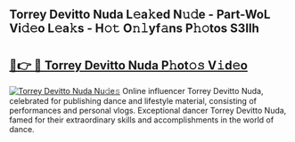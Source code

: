 ## Torrey Devitto Nuda L𝚎a𝚔ed N𝚞𝚍e - Part-WoL Vi𝚍𝚎o L𝚎a𝚔s - H𝚘𝚝 O𝚗𝚕yf𝚊ns P𝚑𝚘tos S3Ilh

# <h2><a href="http://kf46ce2.oniu.top/?m=Torrey+Devitto+Nuda">🔗👉 🔴 Torrey Devitto Nuda P𝚑ot𝚘𝚜 V𝚒d𝚎o</a></h2>

[![Torrey Devitto Nuda Nu𝚍e𝚜](https://i.imgur.com/0qMVB7G.gif)](http://kf46ce2.oniu.top/?m=Torrey+Devitto+Nuda)
Online influencer Torrey Devitto Nuda, celebrated for publishing dance and lifestyle material, consisting of performances and personal vlogs. Exceptional dancer Torrey Devitto Nuda, famed for their extraordinary skills and accomplishments in the world of dance.  
